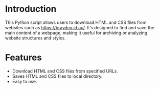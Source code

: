 # Introduction

This Python script allows users to download HTML and CSS files from websites such as https://braydon.id.au/. It's designed to find and save the main content of a webpage, making it useful for archiving or analyzing website structures and styles.

# Features
* Download HTML and CSS files from specified URLs.
* Saves HTML and CSS files to local directory.
* Easy to use.
